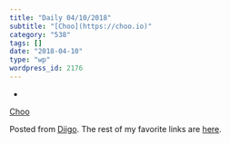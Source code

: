 ```yaml
---
title: "Daily 04/10/2018"
subtitle: "[Choo](https://choo.io)"
category: "538"
tags: []
date: "2018-04-10"
type: "wp"
wordpress_id: 2176
---
```

- 
[Choo](https://choo.io)

Posted from [Diigo](https://www.diigo.com). The rest of my favorite links are [here](https://www.diigo.com/user/pitosalas).